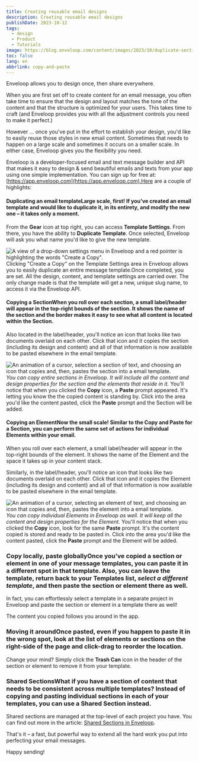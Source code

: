 ```yaml
---
title: Creating reusable email designs
description: Creating reusable email designs
publishDate: 2023-10-12
tags:
  - design
  - Product
  - Tutorials
image: https://blog.enveloop.com/content/images/2023/10/duplicate-sections.png
toc: false
lang: en
abbrlink: copy-and-paste
---
```


Enveloop allows you to design once, then share everywhere. 

When you are first set off to create content for an email message, you often take time to ensure that the design and layout matches the tone of the content and that the structure is optimized for your users. This takes time to craft (and Enveloop provides you with all the adjustment controls you need to make it perfect.)

However ... once you've put in the effort to establish your design, you'd like to easily reuse those styles in new email content. Sometimes that needs to happen on a large scale and sometimes it occurs on a smaller scale. In either case, Enveloop gives you the flexibility you need. 

Enveloop is a developer-focused email and text message builder and API that makes it easy to design &amp; send beautiful emails and texts from your app using one simple implementation. You can sign up for free at: [https://app.enveloop.com](https://app.enveloop.com).Here are a couple of highlights:

#### Duplicating an email templateLarge scale, first! If you've created an email template and would like to duplicate it, in its entirety, and modify the new one – it takes only a moment.

From the **Gear** icon at top right, you can access **Template Settings**. From there, you have the ability to **Duplicate Template**. Once selected, Enveloop will ask you what name you'd like to give the new template.

![A view of a drop-down settings menu in Enveloop and a red pointer is highlighting the words &quot;Create a Copy&quot;. ](https://blog.enveloop.com/content/images/2023/10/Screenshot-2023-10-10-at-3.55.44-PM-1.png)Clicking "Create a Copy" on the Template Settings area in Enveloop allows you to easily duplicate an entire message template.Once completed, you are set. All the design, content, and template settings are carried over. The only change made is that the template will get a new, unique slug name, to access it via the Enveloop API.

#### Copying a SectionWhen you roll over each section, a small label/header will appear in the top-right bounds of the section. It shows the name of the section and the border makes it easy to see what all content is located within the Section.

Also located in the label/header, you'll notice an icon that looks like two documents overlaid on each other. Click that icon and it copies the section (including its design and content) and all of that information is now available to be pasted elsewhere in the email template.

![An animation of a cursor, selection a section of text, and choosing an icon that copies and, then, pastes the section into a email template.](https://blog.enveloop.com/content/images/2023/10/copy-section-in-enveloop-1.gif)
*You can copy entire sections in Enveloop. It will include all the content and design properties for the section and the elements that reside in it.*
You'll notice that when you clicked the **Copy** icon, a **Paste** prompt appeared. It's letting you know the the copied content is standing by. Click into the area you'd like the content pasted, click the **Paste** prompt and the Section will be added.

#### Copying an ElementNow the small scale! Similar to the **Copy and Paste** for a Section, you can perform the same set of actions for individual Elements within your email.

When you roll over each element, a small label/header will appear in the top-right bounds of the element. It shows the name of the Element and the space it takes up in your content stack.

Similarly, in the label/header, you'll notice an icon that looks like two documents overlaid on each other. Click that icon and it copies the Element (including its design and content) and all of that information is now available to be pasted elsewhere in the email template.

![An animation of a cursor, selecting an element of text, and choosing an icon that copies and, then, pastes the element into a email template.](https://blog.enveloop.com/content/images/2023/10/copy-element-in-enveloop-3.gif)
*You can copy individual Elements in Enveloop as well. It will keep all the content and design properties for the Element.*
You'll notice that when you clicked the **Copy** icon, look for the same **Paste** prompt. It's the content copied is stored and ready to be pasted in. Click into the area you'd like the content pasted, click the **Paste** prompt and the Element will be added.

### Copy locally, paste globallyOnce you've copied a section or element in one of your message templates, you can paste it in a different spot in that template. Also, you can leave the template, return back to your Templates list, *select a different template*, and then paste the section or element there as well.

In fact, you can effortlessly select a template in a separate project in Enveloop and paste the section or element in a template there as well!

The content you copied follows you around in the app.

### Moving it aroundOnce pasted, even if you happen to paste it in the wrong spot, look at the list of elements or sections on the right-side of the page and click-drag to reorder the location.

Change your mind? Simply click the **Trash Can** icon in the header of the section or element to remove it from your template. 

### Shared SectionsWhat if you have a section of content that needs to be consistent across multiple templates? Instead of copying and pasting individual sections in each of your templates, you can use a **Shared Section** instead. 

Shared sections are managed at the top-level of each project you have. You can find out more in the article: [Shared Sections in Enveloop](https://blog.enveloop.com/shared-sections-in-enveloop/).

That's it – a fast, but powerful way to extend all the hard work you put into perfecting your email messages.

Happy sending!
